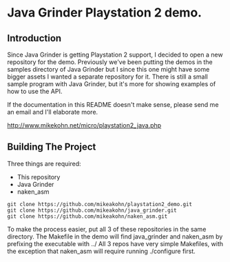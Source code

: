 
Java Grinder Playstation 2 demo.
================================

Introduction
------------

Since Java Grinder is getting Playstation 2 support, I decided
to open a new repository for the demo.  Previously we've been
putting the demos in the samples directory of Java Grinder but
I since this one might have some bigger assets I wanted a
separate repository for it.  There is still a small sample
program with Java Grinder, but it's more for showing examples
of how to use the API.

If the documentation in this README doesn't make sense, please
send me an email and I'll elaborate more.

http://www.mikekohn.net/micro/playstation2_java.php

Building The Project
-------------------

Three things are required:

* This repository
* Java Grinder
* naken_asm

```
git clone https://github.com/mikeakohn/playstation2_demo.git
git clone https://github.com/mikeakohn/java_grinder.git
git clone https://github.com/mikeakohn/naken_asm.git
```

To make the process easier, put all 3 of these repositories in the
same directory.  The Makefile in the demo will find java_grinder and
naken_asm by prefixing the executable with ../  All 3 repos have
very simple Makefiles, with the exception that naken_asm will require
running ./configure first.


